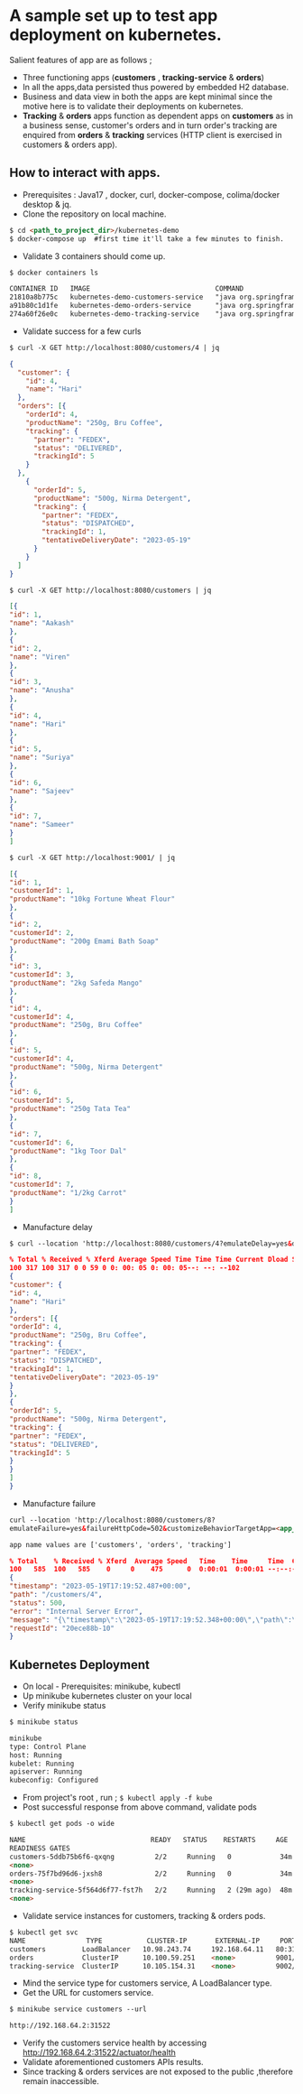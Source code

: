 # A sample set up to test app deployment on kubernetes.

Salient features of app are as follows ;

- Three functioning apps (**customers** , **tracking-service** & **orders**)
- In all the apps,data persisted thus powered by embedded H2 database.
- Business and data view in both the apps are kept minimal since the motive here is to validate their 
  deployments on kubernetes.
- **Tracking** & **orders** apps function as dependent apps on **customers** as in a business sense, customer's 
  orders and in turn order's tracking are 
  enquired from **orders** & **tracking** services (HTTP client is exercised in customers & orders app).

## How to interact with apps.

- Prerequisites : Java17 , docker, curl, docker-compose, colima/docker desktop & jq.
- Clone the repository on local machine.
```html
$ cd <path_to_project_dir>/kubernetes-demo
$ docker-compose up  #first time it'll take a few minutes to finish.
```
- Validate 3 containers should come up.
```html
$ docker containers ls

CONTAINER ID   IMAGE                               COMMAND                  CREATED          STATUS          PORTS                                                 NAMES
21810a8b775c   kubernetes-demo-customers-service   "java org.springfram…"   18 minutes ago   Up 18 minutes   0.0.0.0:8080->8080/tcp, :::8080->8080/tcp             kubernetes-demo-customers-service-1
a91b80c1d1fe   kubernetes-demo-orders-service      "java org.springfram…"   18 minutes ago   Up 18 minutes   8080/tcp, 0.0.0.0:9001->9001/tcp, :::9001->9001/tcp   kubernetes-demo-orders-service-1
274a60f26e0c   kubernetes-demo-tracking-service    "java org.springfram…"   18 minutes ago   Up 18 minutes   8080/tcp, 0.0.0.0:9002->9002/tcp, :::9002->9002/tcp   kubernetes-demo-tracking-service-1
```

- Validate success for a few curls
```html
$ curl -X GET http://localhost:8080/customers/4 | jq
```
```json
{
  "customer": {
    "id": 4,
    "name": "Hari"
  },
  "orders": [{
    "orderId": 4,
    "productName": "250g, Bru Coffee",
    "tracking": {
      "partner": "FEDEX",
      "status": "DELIVERED",
      "trackingId": 5
    }
  },
    {
      "orderId": 5,
      "productName": "500g, Nirma Detergent",
      "tracking": {
        "partner": "FEDEX",
        "status": "DISPATCHED",
        "trackingId": 1,
        "tentativeDeliveryDate": "2023-05-19"
      }
    }
  ]
}
```
```html
$ curl -X GET http://localhost:8080/customers | jq
```
```json
[{
"id": 1,
"name": "Aakash"
},
{
"id": 2,
"name": "Viren"
},
{
"id": 3,
"name": "Anusha"
},
{
"id": 4,
"name": "Hari"
},
{
"id": 5,
"name": "Suriya"
},
{
"id": 6,
"name": "Sajeev"
},
{
"id": 7,
"name": "Sameer"
}
]
```
```html
$ curl -X GET http://localhost:9001/ | jq
```
```json
[{
"id": 1,
"customerId": 1,
"productName": "10kg Fortune Wheat Flour"
},
{
"id": 2,
"customerId": 2,
"productName": "200g Emami Bath Soap"
},
{
"id": 3,
"customerId": 3,
"productName": "2kg Safeda Mango"
},
{
"id": 4,
"customerId": 4,
"productName": "250g, Bru Coffee"
},
{
"id": 5,
"customerId": 4,
"productName": "500g, Nirma Detergent"
},
{
"id": 6,
"customerId": 5,
"productName": "250g Tata Tea"
},
{
"id": 7,
"customerId": 6,
"productName": "1kg Toor Dal"
},
{
"id": 8,
"customerId": 7,
"productName": "1/2kg Carrot"
}
]
```

- Manufacture delay
```html
$ curl --location 'http://localhost:8080/customers/4?emulateDelay=yes&delayInMs=5000' | jq
```
```json
% Total % Received % Xferd Average Speed Time Time Time Current Dload Speed Upload Total Spent Left Speed
100 317 100 317 0 0 59 0 0: 00: 05 0: 00: 05--: --: --102
{
"customer": {
"id": 4,
"name": "Hari"
},
"orders": [{
"orderId": 4,
"productName": "250g, Bru Coffee",
"tracking": {
"partner": "FEDEX",
"status": "DISPATCHED",
"trackingId": 1,
"tentativeDeliveryDate": "2023-05-19"
}
},
{
"orderId": 5,
"productName": "500g, Nirma Detergent",
"tracking": {
"partner": "FEDEX",
"status": "DELIVERED",
"trackingId": 5
}
}
]
}
```
- Manufacture failure
```html
curl --location 'http://localhost:8080/customers/8?
emulateFailure=yes&failureHttpCode=502&customizeBehaviorTargetApp=<app_name>' | jq

app name values are ['customers', 'orders', 'tracking']
```
```json
% Total    % Received % Xferd  Average Speed   Time    Time     Time  CurrentDload  Upload   Total   Spent    Left  Speed
100   585  100   585    0     0    475      0  0:00:01  0:00:01 --:--:--   478
{
"timestamp": "2023-05-19T17:19:52.487+00:00",
"path": "/customers/4",
"status": 500,
"error": "Internal Server Error",
"message": "{\"timestamp\":\"2023-05-19T17:19:52.348+00:00\",\"path\":\"/customer-orders/4\",\"status\":500,\"error\":\"Internal Server Error\",\"message\":\"{\\\"timestamp\\\":\\\"2023-05-19T17:19:51.735+00:00\\\",\\\"path\\\":\\\"/order-tracking/4\\\",\\\"status\\\":500,\\\"error\\\":\\\"Internal Server Error\\\",\\\"message\\\":\\\"failed on purpose at tracking app.\\\",\\\"requestId\\\":\\\"37ab5aed-11\\\"}\",\"requestId\":\"a7852866-8\"}",
"requestId": "20ece88b-10"
}

```
## Kubernetes Deployment

- On local - Prerequisites: minikube, kubectl
- Up minikube kubernetes cluster on your local
- Verify minikube status 
```html
$ minikube status

minikube
type: Control Plane
host: Running
kubelet: Running
apiserver: Running
kubeconfig: Configured
```
- From project's root , run ;
``$ kubectl apply -f kube``
- Post successful response from above command, validate pods
```html
$ kubectl get pods -o wide

NAME                               READY   STATUS    RESTARTS     AGE        IP            NODE       NOMINATED NODE 
READINESS GATES
customers-5ddb75b6f6-qxqng          2/2     Running   0            34m    10.244.0.17   minikube     <none>      
<none>
orders-75f7bd96d6-jxsh8             2/2     Running   0            34m    10.244.0.18   minikube     <none>           
<none>
tracking-service-5f564d6f77-fst7h   2/2     Running   2 (29m ago)  48m    10.244.0.55   minikube     <none>           
<none>
```
- Validate service instances for customers, tracking & orders pods.
```html
$ kubectl get svc
NAME               TYPE           CLUSTER-IP       EXTERNAL-IP     PORT(S)        AGE
customers         LoadBalancer   10.98.243.74     192.168.64.11   80:31522/TCP   38m
orders            ClusterIP      10.100.59.251    <none>          9001/TCP       38m 
tracking-service  ClusterIP      10.105.154.31    <none>          9002/TCP       49m
```
- Mind the service type for customers service, A LoadBalancer type.
- Get the URL for customers service.
```html
$ minikube service customers --url

http://192.168.64.2:31522
```
- Verify the customers service health by accessing http://192.168.64.2:31522/actuator/health
- Validate aforementioned customers APIs results. 
- Since tracking & orders services are not exposed to the public ,therefore remain inaccessible.
